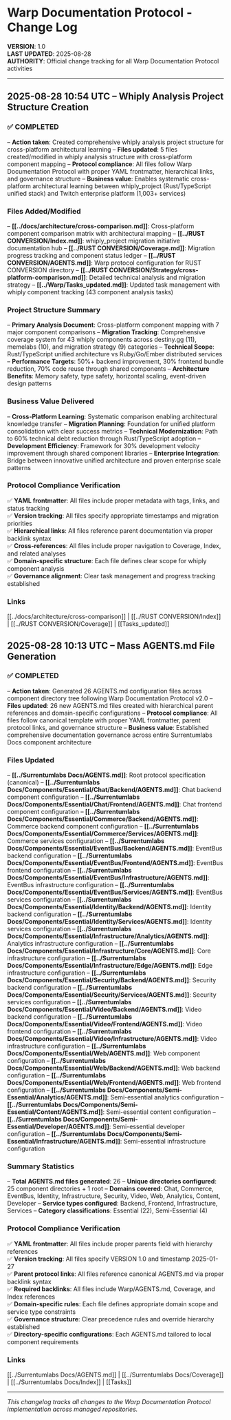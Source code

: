 # Warp Documentation Protocol - Change Log

**VERSION**: 1.0  
**LAST UPDATED**: 2025-08-28  
**AUTHORITY**: Official change tracking for all Warp Documentation Protocol activities  

---

## 2025-08-28 10:54 UTC – Whiply Analysis Project Structure Creation

### ✅ COMPLETED
– **Action taken**: Created comprehensive whiply analysis project structure for cross-platform architectural learning
– **Files updated**: 5 files created/modified in whiply analysis structure with cross-platform component mapping
– **Protocol compliance**: All files follow Warp Documentation Protocol with proper YAML frontmatter, hierarchical links, and governance structure
– **Business value**: Enables systematic cross-platform architectural learning between whiply_project (Rust/TypeScript unified stack) and Twitch enterprise platform (1,003+ services)

### Files Added/Modified
– **[[../docs/architecture/cross-comparison.md]]**: Cross-platform component comparison matrix with architectural mapping
– **[[../RUST CONVERSION/Index.md]]**: whiply_project migration initiative documentation hub
– **[[../RUST CONVERSION/Coverage.md]]**: Migration progress tracking and component status ledger
– **[[../RUST CONVERSION/AGENTS.md]]**: Warp protocol configuration for RUST CONVERSION directory
– **[[../RUST CONVERSION/Strategy/cross-platform-comparison.md]]**: Detailed technical analysis and migration strategy
– **[[../Warp/Tasks_updated.md]]**: Updated task management with whiply component tracking (43 component analysis tasks)

### Project Structure Summary
– **Primary Analysis Document**: Cross-platform component mapping with 7 major component comparisons
– **Migration Tracking**: Comprehensive coverage system for 43 whiply components across destiny.gg (11), memelabs (10), and migration strategy (9) categories
– **Technical Scope**: Rust/TypeScript unified architecture vs Ruby/Go/Ember distributed services
– **Performance Targets**: 50%+ backend improvement, 30% frontend bundle reduction, 70% code reuse through shared components
– **Architecture Benefits**: Memory safety, type safety, horizontal scaling, event-driven design patterns

### Business Value Delivered
– **Cross-Platform Learning**: Systematic comparison enabling architectural knowledge transfer
– **Migration Planning**: Foundation for unified platform consolidation with clear success metrics
– **Technical Modernization**: Path to 60% technical debt reduction through Rust/TypeScript adoption
– **Development Efficiency**: Framework for 30% development velocity improvement through shared component libraries
– **Enterprise Integration**: Bridge between innovative unified architecture and proven enterprise scale patterns

### Protocol Compliance Verification
✅ **YAML frontmatter**: All files include proper metadata with tags, links, and status tracking  
✅ **Version tracking**: All files specify appropriate timestamps and migration priorities  
✅ **Hierarchical links**: All files reference parent documentation via proper backlink syntax  
✅ **Cross-references**: All files include proper navigation to Coverage, Index, and related analyses  
✅ **Domain-specific structure**: Each file defines clear scope for whiply component analysis  
✅ **Governance alignment**: Clear task management and progress tracking established  

### Links
[[../docs/architecture/cross-comparison]] | [[../RUST CONVERSION/Index]] | [[../RUST CONVERSION/Coverage]] | [[Tasks_updated]]

## 2025-08-28 10:13 UTC – Mass AGENTS.md File Generation

### ✅ COMPLETED
– **Action taken**: Generated 26 AGENTS.md configuration files across component directory tree following Warp Documentation Protocol v2.0
– **Files updated**: 26 new AGENTS.md files created with hierarchical parent references and domain-specific configurations
– **Protocol compliance**: All files follow canonical template with proper YAML frontmatter, parent protocol links, and governance structure
– **Business value**: Established comprehensive documentation governance across entire Surrentumlabs Docs component architecture

### Files Updated
– **[[../Surrentumlabs Docs/AGENTS.md]]**: Root protocol specification (canonical)
– **[[../Surrentumlabs Docs/Components/Essential/Chat/Backend/AGENTS.md]]**: Chat backend component configuration
– **[[../Surrentumlabs Docs/Components/Essential/Chat/Frontend/AGENTS.md]]**: Chat frontend component configuration
– **[[../Surrentumlabs Docs/Components/Essential/Commerce/Backend/AGENTS.md]]**: Commerce backend component configuration
– **[[../Surrentumlabs Docs/Components/Essential/Commerce/Services/AGENTS.md]]**: Commerce services configuration
– **[[../Surrentumlabs Docs/Components/Essential/EventBus/Backend/AGENTS.md]]**: EventBus backend configuration
– **[[../Surrentumlabs Docs/Components/Essential/EventBus/Frontend/AGENTS.md]]**: EventBus frontend configuration
– **[[../Surrentumlabs Docs/Components/Essential/EventBus/Infrastructure/AGENTS.md]]**: EventBus infrastructure configuration
– **[[../Surrentumlabs Docs/Components/Essential/EventBus/Services/AGENTS.md]]**: EventBus services configuration
– **[[../Surrentumlabs Docs/Components/Essential/Identity/Backend/AGENTS.md]]**: Identity backend configuration
– **[[../Surrentumlabs Docs/Components/Essential/Identity/Services/AGENTS.md]]**: Identity services configuration
– **[[../Surrentumlabs Docs/Components/Essential/Infrastructure/Analytics/AGENTS.md]]**: Analytics infrastructure configuration
– **[[../Surrentumlabs Docs/Components/Essential/Infrastructure/Core/AGENTS.md]]**: Core infrastructure configuration
– **[[../Surrentumlabs Docs/Components/Essential/Infrastructure/Edge/AGENTS.md]]**: Edge infrastructure configuration
– **[[../Surrentumlabs Docs/Components/Essential/Security/Backend/AGENTS.md]]**: Security backend configuration
– **[[../Surrentumlabs Docs/Components/Essential/Security/Services/AGENTS.md]]**: Security services configuration
– **[[../Surrentumlabs Docs/Components/Essential/Video/Backend/AGENTS.md]]**: Video backend configuration
– **[[../Surrentumlabs Docs/Components/Essential/Video/Frontend/AGENTS.md]]**: Video frontend configuration
– **[[../Surrentumlabs Docs/Components/Essential/Video/Infrastructure/AGENTS.md]]**: Video infrastructure configuration
– **[[../Surrentumlabs Docs/Components/Essential/Web/AGENTS.md]]**: Web component configuration
– **[[../Surrentumlabs Docs/Components/Essential/Web/Backend/AGENTS.md]]**: Web backend configuration
– **[[../Surrentumlabs Docs/Components/Essential/Web/Frontend/AGENTS.md]]**: Web frontend configuration
– **[[../Surrentumlabs Docs/Components/Semi-Essential/Analytics/AGENTS.md]]**: Semi-essential analytics configuration
– **[[../Surrentumlabs Docs/Components/Semi-Essential/Content/AGENTS.md]]**: Semi-essential content configuration
– **[[../Surrentumlabs Docs/Components/Semi-Essential/Developer/AGENTS.md]]**: Semi-essential developer configuration
– **[[../Surrentumlabs Docs/Components/Semi-Essential/Infrastructure/AGENTS.md]]**: Semi-essential infrastructure configuration

### Summary Statistics
– **Total AGENTS.md files generated**: 26
– **Unique directories configured**: 25 component directories + 1 root
– **Domains covered**: Chat, Commerce, EventBus, Identity, Infrastructure, Security, Video, Web, Analytics, Content, Developer
– **Service types configured**: Backend, Frontend, Infrastructure, Services
– **Category classifications**: Essential (22), Semi-Essential (4)

### Protocol Compliance Verification
✅ **YAML frontmatter**: All files include proper parents field with hierarchy references  
✅ **Version tracking**: All files specify VERSION 1.0 and timestamp 2025-01-27  
✅ **Parent protocol links**: All files reference canonical AGENTS.md via proper backlink syntax  
✅ **Required backlinks**: All files include Warp/AGENTS.md, Coverage, and Index references  
✅ **Domain-specific rules**: Each file defines appropriate domain scope and service type constraints  
✅ **Governance structure**: Clear precedence rules and override hierarchy established  
✅ **Directory-specific configurations**: Each AGENTS.md tailored to local component requirements  

### Links
[[../Surrentumlabs Docs/AGENTS.md]] | [[../Surrentumlabs Docs/Coverage]] | [[../Surrentumlabs Docs/Index]] | [[Tasks]]

---

*This changelog tracks all changes to the Warp Documentation Protocol implementation across managed repositories.*
